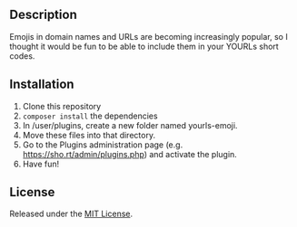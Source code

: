 ## Description
Emojis in domain names and URLs are becoming increasingly popular, so I thought it would be fun to be able to include them in your YOURLs short codes.

## Installation

1. Clone this repository
2. `composer install` the dependencies
3. In /user/plugins, create a new folder named yourls-emoji.
4. Move these files into that directory.
5. Go to the Plugins administration page (e.g. https://sho.rt/admin/plugins.php) and activate the plugin.
6. Have fun!

## License
Released under the [MIT License](https://opensource.org/licenses/MIT).